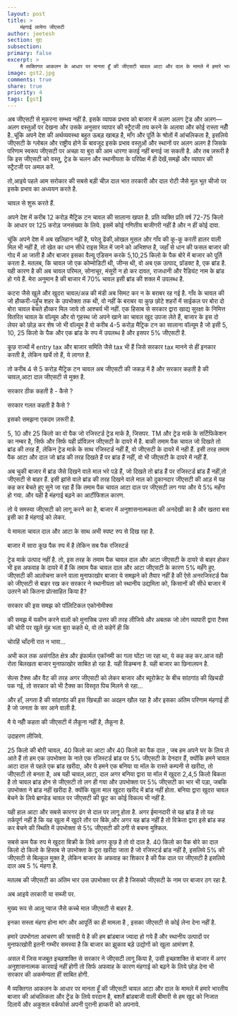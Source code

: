 ```yaml
---
layout: post
title: >
    मंहगाई लायेगा जीएसटी
author: jeetesh
section: मुद्दा
subsection:
primary: false
excerpt: >
    मै व्यक्तिगत आकलन के आधार पर मानता हूँ की जीएसटी चावल आटा और दाल के मामले में हमारे भारतीय बाजार की आंचलिकता और ट्रेंड के लिये वरदान है, बशर्ते ब्रांडबाजी वाली बीमारी से हम खुद को निजात दिलायें और अकुशल वर्कफोर्स अपनी पुरानी हाव्करी को अपनाये.
image: gst2.jpg
comments: true
share: true
priority: 4
tags: [gst]
---
```


अब जीएसटी से मुकरना सम्भव नहीं है. इसके व्यापक प्रभाव को बाजार में अलग अलग ट्रेड और अलग—अलग वस्तुओं पर देखना और उसके अनुसार व्यापार की स्ट्रैटजी  तय करने के अलावा और कोई रास्ता नहीँ है..चूंकि अपने देश की अर्थव्यवस्था बहुत ऊबड़ खाबड़ है, माँग और पूर्ति के श्रोतों में आंचलिकता है, इसलिये जीएसटी के ग्लोबल और राष्ट्रीय होने के बावजूद इसके प्रभाव वस्तुओं और स्थानों पर अलग अलग है जिसके परिणाम स्वरूप जीएसटी पर अच्छा या बुरा की आम धारणा कतई नहीं बनाई जा सकती है. और तब ज़रूरी है कि इस जीएसटी को वस्तु, ट्रेड के चलन और स्थानीयता के परिपेक्ष में ही देखें,समझें और व्यापार की स्ट्रैटजी पर अमल करें.

तो,आइये पहले आम सरोकार की सबसे बड़ी चीज़ दाल भात तरकारी और दाल रोटी जैसे मूल भूत चीजो पर इसके प्रभाव का अध्ययन करते है.

चावल से शुरू करते हैं.

अपने देश में करीब 12 करोड़ मैट्रिक टन चावल की सालाना खपत है. प्रति व्यक्ति प्रति वर्ष  72-75 किलो के आधार पर 125 करोड़ जनसंख्या के लिये. इसमें कोई गणितीय बाजीगरी नहीं है और न हीं कोई दावा.

चूंकि अपने देश में अब खलिहान नहीं है, घरेलू ढेंकी,ओखल मूसल और गाँव की कू-कू करती हालर वाली मिल भी नहीं है, तो खेत का धान सीधे राइस मिल में जाने को अभिशप्त है, जहाँ से धान की फसल बाजार की गोद में आ जाती है और बाजार इसका वैल्यू एडिसन करके 5,10,25 किलो के पैक बोरे में बाजार को पूर्ति करता है. मतलब, कि चावल जो एक कोम्मोडिटी थी, जीन्स थी, वो अब एक उत्पाद, प्रॉडक्ट है, एक ब्रांड है. यही कारण है की अब चावल परिमल, सोनाचूर, मंसूरी न हो कर दावत, राजधानी और रैडियंट नाम के ब्रांड हो गये हैं. मेरा अनुमान है की बाजार में 70% चावल इसी ब्रांड की शक्ल में उपलब्ध है.

कटरा जैसे खुले और खुदरा चावल/अन्न  की मंडी अब सिमट कर न के बराबर रह गई है. गाँव के चावल की जो हौव्करी-पहुँच शहर के उपभोक्ता तक थी, वो नहीं के बराबर या कुछ छोटे शहरों में साईकल पर बोरा दो बोरा चावल बेचते हौव्कर मिल जाये तो आश्चर्य भी नहीं. एक हिसाब से सरकार द्वारा खाद्य सुरक्षा के निमित्त वितरित चावल के वॉल्यूम और वो गृहस्थ जो अपने खाने का चावल खुद उपजा लेते हैं, बाजार के इस दो लेयर को छोड़ कर शेष जो भी वॉल्यूम है वो करीब 4-5 करोड़ मैट्रिक टन का सालाना वॉल्यूम है जो इसी 5, 10, 25 किलो के पैक और एक ब्रांड के रुप में उपलब्ध है और इसपर 5% जीएसटी है.

कूछ राज्यों में entry tax और बाजार समिति जैसे tax भी हैं जिसे सरकार tax मानने से हीं इनकार करती है, लेकिन खर्चे तो हैं, ये लागत है.

तो करीब 4 से 5 करोड़ मैट्रिक टन चावल अब जीएसटी की जकड़ में है और सरकार कहती है की चावल,आटा दाल जीएसटी से मुक्त है.

सरकार ठीक कहती है - कैसे ?

सरकार गलत कहती है कैसे ?

इसको समझना एकदम ज़रूरी है.

5, 10 और 25 किलो का वो पैक जो रजिस्टर्ड ट्रेड मार्क है, जिसपर. TM और ट्रेड मार्क के सर्टिफिकेशन का नम्बर है, सिर्फ और सिर्फ यही प्रॉविज़न जीएसटी के दायरे में है. बाकी तमाम पैक चावल जो दिखते तो ब्रांड की तरह हैं, लेकिन ट्रेड मार्क के साथ रजिस्टर्ड नहीं हैं, वो  जीएसटी के दायरे में नही हैं. इसी तरह तमाम पैक आटा और दाल जो ब्रांड की तरह दिखते हैं  पर ब्रांड हैं नहीं, वो भी जीएसटी के दायरे में नहीं हैं.

अब चुकी बाजार में ब्रांड जैसे दिखने वाले माल भरे पड़े हैं, जो दिखते तो ब्रांड हैं पर रजिस्टर्ड ब्रांड हैं नहीं,तो जीएसटी से बाहर हैं. इसी झांसे वाले ब्रांड की तरह दिखने वाले माल को  दुकानदार जीएसटी की आड़ में यह कह कर बेचते हुए सुने जा रहा हैं कि तमाम पैक चावल आटा दाल पर जीएसटी लग गया और ये 5% महँगा हो गया. और यही है मंहगाई बढ़ने का आर्टीफिशल कारण.

तो ये समस्या जीएसटी को लागू करने का है, बाजार में अनुशासनात्मकता की अनदेखी का है और खतरा बस इसी का है मंहगाई को लेकर.

ये मामला चावल दाल और आटा के साथ अभी स्पष्ट रुप से दिख रहा है.

बाजार में सारा कूछ पैक रुप में है लेकिन सब पैक रजिस्टर्ड

ट्रेड मार्क उत्पाद नहीं है. तो, इस तरह के तमाम पैक चावल दाल और आटा जीएसटी के दायरे से बाहर होकर भी इस अफवाह के दायरे में हैं कि तमाम पैक चावल दाल और आटा जीएसटी के कारण 5% महँगे हुए. जीएसटी की आलोचना करने वाला मुनाफाखोर बाजार ये समझने को तैयार नहीं है की ऐसे अनरजिस्टर्ड पैक को जीएसटी से बाहर रख कर सरकार ने स्थानीयता को स्थानीय उद्यमिता को, किसानों की सीधे बाजार में उतरने को कितना प्रोत्साहित किया है?

सरकार की इस समझ को पॉलिटिकल एकोनोमीक्स

की समझ में यकीन करने वालों को मुनासिब उत्तर की तरह लीजिये और अबतक जो लोग व्यापारी द्वारा टैक्स की चोरी पर खुले मुंह भला बुरा कहते थे, वो तो कहेगें ही कि

चोरहिं चाँदनी रात न भावा...

अभी कल तक असंगठित क्षेत्र और इंफार्मल एकॉनमी का गला घोंटा जा रहा था, ये कह कह कर.आज वही रोता बिलखता बाजार मुनाफाखोर साबित हो रहा है. यही विडम्बना है. यही बाजार का छिनालपन है.

सेल्स टैक्स और वैट की तरह अगर जीएसटी को लेकर बाजार और ब्यूरोक्रेट के बीच सांठगांठ की खिचडी पक गई, तो सरकार को भी टैक्स का विस्तृत पिच मिलने से रहा...

और हाँ, लगता है की सांठगांठ की इस खिचड़ी का अदहन खौल रहा है और इसका अंतिम परिणाम मंहगाई ही है जो जनता के सर आने वाली है.

मै ये नहीँ कहता की जीएसटी में लैकूना नहीं है, लैकूना है.

उदाहरण लीजिये.

25 किलो की बोरी चावल, 40 किलो का आटा और 40 किलो का पैक दाल , जब हम अपने घर के लिय ले आते हैं तो हम एक उपभोक्ता के नाते  एक रजिस्टर्ड ब्रांड पर 5% जीएसटी के देनदार हैं, क्योंकि हमने चावल आटा दाल  से पहले एक ब्रांड खरीदा, और ये हमने एक बनिया या मॉल के रास्ते कम्पनी से खरीदा, तो जीएसटी तो बनता है, अब यही चावल,आटा, दाल अगर बनिया द्वारा या मॉल में खुदरा 2,4,5 किलो बिकता है तो चावल ब्रांड होन से जीएसटी तो लग ही गया और उपभोक्ता पर 5% जीएसटी का भार भी पड़ा, जबकि उपभोक्ता ने ब्रांड नहीं खरीदा है. क्योंकि खुला माल खुदरा खरीद में ब्रांड नहीं होता. बनिया द्वारा खुदरा चावल बेचने के लिये ब्राण्डेड चावल पर जीएसटी की छूट का कोई विकल्प भी नहीं है.

यही हाल आटा और सबसे कारगर ढंग से दाल पर लागू होता है. अगर ईमानदारी से यह ब्रांड है तो यह तर्कपूर्ण नहीं है कि यह खुला में खुदरे तौर पर बिके,और अगर यह ब्रांड नहीं है तो विक्रेता द्वारा इसे ब्रांड कह कर बेचने की स्थिति में उपभोक्ता से 5% जीएसटी की ठगी से बचना मुश्किल.

सबसे कम पैक रुप मे खुदरा बिक्री के लिये अगर कूछ है तो वो दाल है. 40 किलो का पैक बोरे का दाल किलो दो किलो के हिसाब से उपभोक्ता के द्वरा खरीदा जाता है जो रजिस्टर्ड ब्रांड नहीं है, इसलिये 5% की जीएसटी से बिल्कुल मुक्त है, लेकिन बाजार के अफवाह का शिकार है की पैक दाल पर जीएसटी है इसलिये दाल अब 5 % मंहगा है.

मतलब की जीएसटी का अंतिम भार उस उपभोक्ता पर ही है जिसको जीएसटी के नाम पर बाजार ठग रहा है.

अब आइये तरकारी या सब्जी पर.

मुख्य रूप से आलू प्याज जैसे कच्चे माल जीएसटी से बाहर है.

इनका सस्ता मंहगा होना मांग और आपूर्ति का ही मामला है , इसका जीएसटी से कोई लेना देना नहीं है.

हमारे उपभोगता आचरण की त्रासदी ये है की हम ब्रांडबाज ज्यादा हो गये हैं और स्थानीय उत्पादों पर मुनाफाखोरी इतनी गम्भीर समस्या है कि बाजार का झुकाव बड़े उद्योगों को खुला आमंत्रण है.

असल में जिस मजबूत इच्छाशक्ति से सरकार ने जीएसटी लागू किया है, उसी इच्छाशक्ति से बाजार में अगर अनुशासनात्मक कारवाई नहीं होगी तो सिर्फ अफवाह के कारण मंहगाई को बढ़ने के लिये छोड़ देना भी सरकार की अकर्मण्यता हीं साबित होगी.

मै व्यक्तिगत आकलन के आधार पर मानता हूँ की जीएसटी चावल आटा और दाल के मामले में हमारे भारतीय बाजार की आंचलिकता और ट्रेंड के लिये वरदान है, बशर्ते ब्रांडबाजी वाली बीमारी से हम खुद को निजात दिलायें और अकुशल वर्कफोर्स अपनी पुरानी हाव्करी को अपनाये.